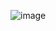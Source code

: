 
![image](https://github.com/Team-310/Team-310.github.io/assets/156128630/92e66bca-7429-4866-91a3-9a40ade22a77)

